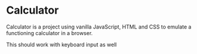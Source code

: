 # Calculator

Calculator is a project using vanilla JavaScript, HTML and CSS to emulate a functioning calculator in a browser.

This should work with keyboard input as well